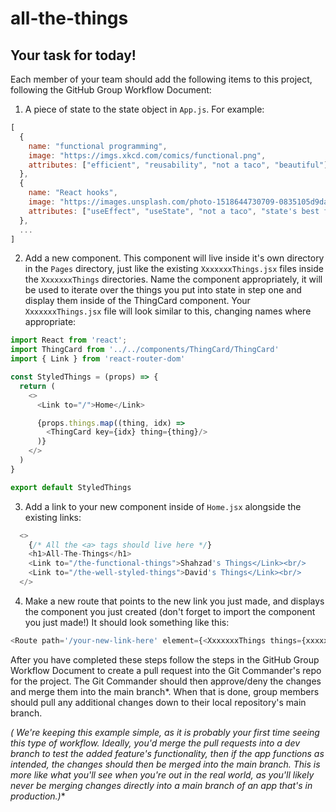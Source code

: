 # all-the-things

## Your task for today!

Each member of your team should add the following items to this project, following the GitHub Group Workflow Document:

1. A piece of state to the state object in `App.js`. For example:

```javascript
[
  {
    name: "functional programming",
    image: "https://imgs.xkcd.com/comics/functional.png",  
    attributes: ["efficient", "reusability", "not a taco", "beautiful"],
  },
  {
    name: "React hooks",
    image: "https://images.unsplash.com/photo-1518644730709-0835105d9daa?ixlib=rb-1.2.1&ixid=eyJhcHBfaWQiOjEyMDd9&auto=format&fit=crop&w=1950&q=80",
    attributes: ["useEffect", "useState", "not a taco", "state's best friend"], 
  },
  ...
]
```

2. Add a new component. This component will live inside it's own directory in the `Pages` directory, just like the existing `XxxxxxxThings.jsx` files inside the `XxxxxxxThings` directories. Name the component appropriately, it will be used to iterate over the things you put into state in step one and display them inside of the ThingCard component. Your `XxxxxxxThings.jsx` file will look similar to this, changing names where appropriate:
  
```javascript
import React from 'react';
import ThingCard from '../../components/ThingCard/ThingCard'
import { Link } from 'react-router-dom'

const StyledThings = (props) => {
  return (
    <>
      <Link to="/">Home</Link>

      {props.things.map((thing, idx) => 
        <ThingCard key={idx} thing={thing}/>
      )}
    </>
  )
}

export default StyledThings
```

3. Add a link to your new component inside of `Home.jsx` alongside the existing links:

```javascript
  <>
    {/* All the <a> tags should live here */}
    <h1>All-The-Things</h1>
    <Link to="/the-functional-things">Shahzad's Things</Link><br/>
    <Link to="/the-well-styled-things">David's Things</Link><br/>
  </>
```

4. Make a new route that points to the new link you just made, and displays the component you just created (don't forget to import the component you just made!) It should look something like this:

```javascript
<Route path='/your-new-link-here' element={<XxxxxxxThings things={xxxxxxxThings} />} />
```

After you have completed these steps follow the steps in the GitHub Group Workflow Document to create a pull request into the Git Commander's repo for the project. The Git Commander should then approve/deny the changes and merge them into the main branch*.  When that is done, group members should pull any additional changes down to their local repository's main branch.


**(*  We're keeping this example simple, as it is probably your first time seeing this type of workflow.  Ideally, you'd merge the pull requests into a dev branch to test the added feature's functionality, then if the app functions as intended, the changes should then be merged into the main branch.  This is more like what you'll see when you're out in the real world, as you'll likely never be merging changes directly into a main branch of an app that's in production.)**  